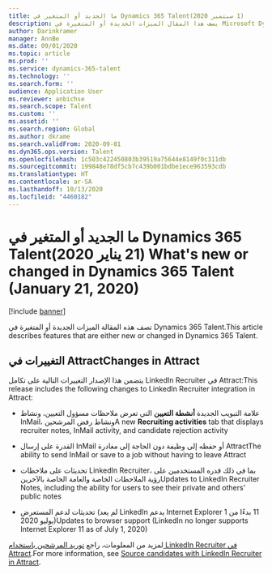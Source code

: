```yaml
---
title: ما الجديد أو المتغير في Dynamics 365 Talent‏ (1 سبتمبر 2020)
description: يصف هذا المقال الميزات الجديدة أو المتغيرة في Microsoft Dynamics 365 Talent.
author: Darinkramer
manager: AnnBe
ms.date: 09/01/2020
ms.topic: article
ms.prod: ''
ms.service: dynamics-365-talent
ms.technology: ''
ms.search.form: ''
audience: Application User
ms.reviewer: anbichse
ms.search.scope: Talent
ms.custom: ''
ms.assetid: ''
ms.search.region: Global
ms.author: dkrame
ms.search.validFrom: 2020-09-01
ms.dyn365.ops.version: Talent
ms.openlocfilehash: 1c503c422450803b39519a75644e8149f0c311db
ms.sourcegitcommit: 199848e78df5cb7c439b001bdbe1ece963593cdb
ms.translationtype: HT
ms.contentlocale: ar-SA
ms.lasthandoff: 10/13/2020
ms.locfileid: "4460182"
---
```

# <a name="whats-new-or-changed-in-dynamics-365-talent-january-21-2020"></a><span data-ttu-id="f0e8a-103">ما الجديد أو المتغير في Dynamics 365 Talent‏ (21‏ يناير 2020)</span><span class="sxs-lookup"><span data-stu-id="f0e8a-103">What's new or changed in Dynamics 365 Talent (January 21, 2020)</span></span>

[!include [banner](includes/banner.md)]

<span data-ttu-id="f0e8a-104">تصف هذه المقالة الميزات الجديدة أو المتغيرة في Dynamics 365 Talent.</span><span class="sxs-lookup"><span data-stu-id="f0e8a-104">This article describes features that are either new or changed in Dynamics 365 Talent.</span></span>

## <a name="changes-in-attract"></a><span data-ttu-id="f0e8a-105">التغييرات في Attract</span><span class="sxs-lookup"><span data-stu-id="f0e8a-105">Changes in Attract</span></span>

<span data-ttu-id="f0e8a-106">يتضمن هذا الإصدار التغييرات التالية على تكامل LinkedIn Recruiter في Attract:</span><span class="sxs-lookup"><span data-stu-id="f0e8a-106">This release includes the following changes to LinkedIn Recruiter integration in Attract:</span></span>

- <span data-ttu-id="f0e8a-107">علامة التبويب الجديدة **أنشطة التعيين** التي تعرض ملاحظات مسؤول التعيين، ونشاط InMail، ونشاط رفض المرشحين</span><span class="sxs-lookup"><span data-stu-id="f0e8a-107">A new **Recruiting activities** tab that displays recruiter notes, InMail activity, and candidate rejection activity</span></span>

- <span data-ttu-id="f0e8a-108">القدرة على إرسال InMail أو حفظه إلى وظيفة دون الحاجة إلى مغادرة Attract</span><span class="sxs-lookup"><span data-stu-id="f0e8a-108">The ability to send InMail or save to a job without having to leave Attract</span></span>

- <span data-ttu-id="f0e8a-109">تحديثات على ملاحظات LinkedIn Recruiter، بما في ذلك قدره المستخدمين على رؤية الملاحظات الخاصة والعامة الخاصة بالآخرين</span><span class="sxs-lookup"><span data-stu-id="f0e8a-109">Updates to LinkedIn Recruiter Notes, including the ability for users to see their private and others' public notes</span></span>

- <span data-ttu-id="f0e8a-110">تحديثات لدعم المستعرض (لم يعد LinkedIn يدعم Internet Explorer ‏11 بدءًا من 1 يوليو 2020)</span><span class="sxs-lookup"><span data-stu-id="f0e8a-110">Updates to browser support (LinkedIn no longer supports Internet Explorer 11 as of July 1, 2020)</span></span>

<span data-ttu-id="f0e8a-111">لمزيد من المعلومات، راجع [توريد المرشحين باستخدام LinkedIn Recruiter في Attract](attract-linkedin-recruiter.md).</span><span class="sxs-lookup"><span data-stu-id="f0e8a-111">For more information, see [Source candidates with LinkedIn Recruiter in Attract](attract-linkedin-recruiter.md).</span></span>